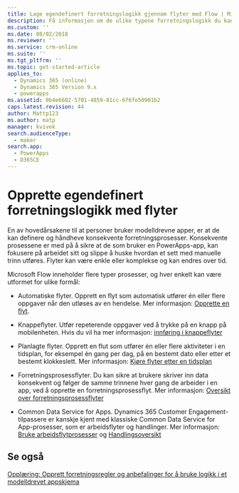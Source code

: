 ```yaml
---
title: Lage egendefinert forretningslogikk gjennom flyter med Flow | MicrosoftDocs
description: Få informasjon om de ulike typene forretningslogikk du kan bruke appen
ms.custom: ''
ms.date: 08/02/2018
ms.reviewer: ''
ms.service: crm-online
ms.suite: ''
ms.tgt_pltfrm: ''
ms.topic: get-started-article
applies_to:
  - Dynamics 365 (online)
  - Dynamics 365 Version 9.x
  - powerapps
ms.assetid: 0b4e6602-5701-4859-81cc-6f6fe50901b2
caps.latest.revision: 44
author: Mattp123
ms.author: matp
manager: kvivek
search.audienceType:
  - maker
search.app:
  - PowerApps
  - D365CE
---
```

# <a name="create-custom-business-logic-with-flows"></a>Opprette egendefinert forretningslogikk med flyter

En av hovedårsakene til at personer bruker modelldrevne apper, er at de kan definere og håndheve konsekvente forretningsprosesser. Konsekvente prosessene er med på å sikre at de som bruker en PowerApps-app, kan fokusere på arbeidet sitt og slippe å huske hvordan et sett med manuelle trinn utføres. Flyter kan være enkle eller komplekse og kan endres over tid.  
  
Microsoft Flow inneholder flere typer prosesser, og hver enkelt kan være utformet for ulike formål:  

-   Automatiske flyter. Opprett en flyt som automatisk utfører én eller flere oppgaver når den utløses av en hendelse. Mer informasjon: [Opprette en flyt](/flow/get-started-logic-flow).
    
-   Knappeflyter. Utfør repeterende oppgaver ved å trykke på en knapp på mobilenheten. Hvis du vil ha mer informasjon: [innføring i knappeflyter](/flow/introduction-to-button-flows)
  
-   Planlagte flyter. Opprett en flut som utfører én eller flere aktiviteter i en tidsplan, for eksempel én gang per dag, på en bestemt dato eller etter et bestemt klokkeslett. Mer informasjon: [Kjøre flyter etter en tidsplan](/flow/run-scheduled-tasks)
  
-   Forretningsprosessflyter.  Du kan sikre at brukere skriver inn data konsekvent og følger de samme trinnene hver gang de arbeider i en app, ved å opprette en forretningsprosessflyt. Mer informasjon: [Oversikt over forretningsprosessflyter](/flow/business-process-flows-overview)

-   Common Data Service for Apps. Dynamics 365 Customer Engagement-tilpassere er kanskje kjent med klassiske Common Data Service for App-prosesser, som er arbeidsflyter og handlinger. Mer informasjon: [Bruke arbeidsflytprosesser](/flow/workflow-processes) og [Handlingsoversikt](/flow/actions)
  
## <a name="see-also"></a>Se også  
[Opplæring: Opprett forretningsregler og anbefalinger for å bruke logikk i et modelldrevet appskjema](create-business-rules-recommendations-apply-logic-form.md)
